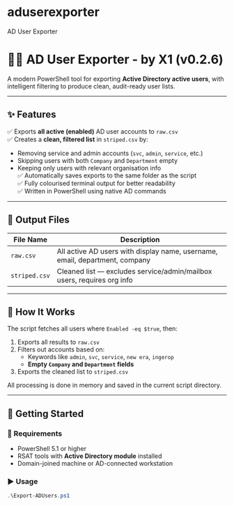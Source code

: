 # aduserexporter
AD User Exporter



# 🧑‍💻 AD User Exporter - by X1 (v0.2.6)

A modern PowerShell tool for exporting **Active Directory active users**, with intelligent filtering to produce clean, audit-ready user lists.

---

## ✨ Features

✅ Exports **all active (enabled)** AD user accounts to `raw.csv`  
✅ Creates a **clean, filtered list** in `striped.csv` by:
- Removing service and admin accounts (`svc`, `admin`, `service`, etc.)
- Skipping users with both `Company` and `Department` empty
- Keeping only users with relevant organisation info  
✅ Automatically saves exports to the same folder as the script  
✅ Fully colourised terminal output for better readability  
✅ Written in PowerShell using native AD commands

---

## 📂 Output Files

| File Name     | Description                                                                 |
|---------------|-----------------------------------------------------------------------------|
| `raw.csv`     | All active AD users with display name, username, email, department, company |
| `striped.csv` | Cleaned list — excludes service/admin/mailbox users, requires org info      |

---

## 🧠 How It Works

The script fetches all users where `Enabled -eq $true`, then:

1. Exports all results to `raw.csv`
2. Filters out accounts based on:
   - Keywords like `admin`, `svc`, `service`, `new era`, `ingerop`
   - **Empty `Company` and `Department` fields**
3. Exports the cleaned list to `striped.csv`

All processing is done in memory and saved in the current script directory.

---

## 🚀 Getting Started

### 🔧 Requirements

- PowerShell 5.1 or higher
- RSAT tools with **Active Directory module** installed
- Domain-joined machine or AD-connected workstation

### ▶️ Usage

```powershell
.\Export-ADUsers.ps1



